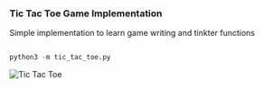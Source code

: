 ### Tic Tac Toe Game Implementation

Simple implementation to learn game writing and tinkter functions

```python

python3 -m tic_tac_toe.py

````
![Tic Tac Toe](tic_tac_toe_image.png)
